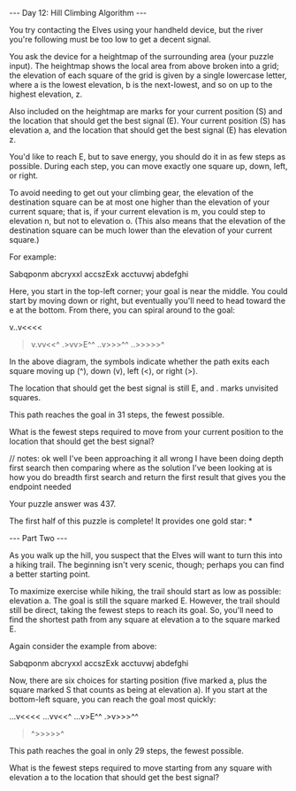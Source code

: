 --- Day 12: Hill Climbing Algorithm ---

You try contacting the Elves using your handheld device, 
but the river you're following must be too low 
to get a decent signal.

You ask the device for a heightmap of the surrounding area 
(your puzzle input). 
The heightmap shows the local area from above broken into a grid; 
the elevation of each square of the grid 
is given by a single lowercase letter, 
where a is the lowest elevation, 
b is the next-lowest, 
and so on up to the highest elevation, z.

Also included on the heightmap 
are marks for your current position (S) 
and the location that should get the best signal (E). 
Your current position (S) 
has elevation a, 
and the location that should get the best signal (E) 
has elevation z.

You'd like to reach E, but to save energy, 
you should do it in as few steps as possible. 
During each step, 
you can move exactly one square up, down, left, or right. 

To avoid needing to get out your climbing gear, 
the elevation of the destination square 
can be at most one higher 
than the elevation of your current square; 
that is, 
if your current elevation is m, 
you could step to elevation n, 
but not to elevation o. 
(This also means that 
the elevation of the destination square 
can be much lower 
than the elevation of your current square.)

For example:

Sabqponm
abcryxxl
accszExk
acctuvwj
abdefghi

Here, you start in the top-left corner; 
your goal is near the middle. 
You could start by moving down or right, 
but eventually you'll need to head toward the e at the bottom. 
From there, you can spiral around to the goal:

v..v<<<<
>v.vv<<^
.>vv>E^^
..v>>>^^
..>>>>>^

In the above diagram, 
the symbols indicate whether 
the path exits each square moving 
up (^), down (v), left (<), or right (>). 

The location that should get the best signal is still E, 
and . marks unvisited squares.

This path reaches the goal in 31 steps, the fewest possible.

What is the fewest steps required 
to move from your current position 
to the location that should get the best signal?



// notes:
ok well I've been approaching it all wrong
I have been doing depth first search
then comparing
where as the solution I've been looking at is how you do breadth first search
and return the first result that gives you the endpoint needed



Your puzzle answer was 437.

The first half of this puzzle is complete! It provides one gold star: *


--- Part Two ---

As you walk up the hill, 
you suspect that the Elves will want to turn this into a hiking trail. 
The beginning isn't very scenic, though; 
perhaps you can find a better starting point.

To maximize exercise while hiking, 
the trail should start as low as possible: elevation a. 
The goal is still the square marked E. 
However, the trail should still be direct, 
taking the fewest steps to reach its goal. 
So, 
you'll need to find the shortest path 
from any square at elevation a to the square marked E.

Again consider the example from above:

Sabqponm
abcryxxl
accszExk
acctuvwj
abdefghi

Now, 
there are six choices for starting position 
(five marked a, plus the square marked S that counts as being at elevation a). 
If you start at the bottom-left square, 
you can reach the goal most quickly:

...v<<<<
...vv<<^
...v>E^^
.>v>>>^^
>^>>>>>^

This path reaches the goal in only 29 steps, the fewest possible.

What is the fewest steps required to move 
starting from any square with elevation a 
to the location that should get the best signal?
